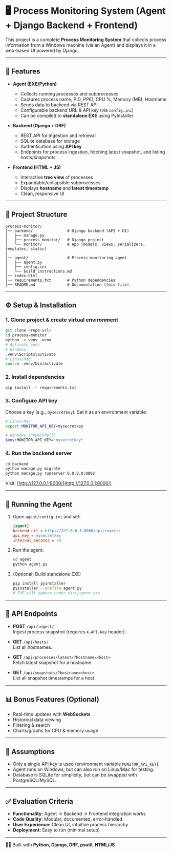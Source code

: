 # 🖥️ Process Monitoring System (Agent + Django Backend + Frontend)

This project is a complete **Process Monitoring System** that collects process information from a Windows machine (via an Agent) and displays it in a web-based UI powered by Django.

---

## 📌 Features

- **Agent (EXE/Python)**
  - Collects running processes and subprocesses
  - Captures process name, PID, PPID, CPU %, Memory (MB), Hostname
  - Sends data to backend via REST API
  - Configurable backend URL & API key (via `config.ini`)
  - Can be compiled to **standalone EXE** using PyInstaller

- **Backend (Django + DRF)**
  - REST API for ingestion and retrieval
  - SQLite database for storage
  - Authentication using **API key**
  - Endpoints for process ingestion, fetching latest snapshot, and listing hosts/snapshots

- **Frontend (HTML + JS)**
  - Interactive **tree view** of processes
  - Expandable/collapsible subprocesses
  - Displays **hostname** and **latest timestamp**
  - Clean, responsive UI

---

## 📂 Project Structure

```
process-monitor/
│── backend/               # Django backend (API + UI)
│   ├── manage.py
│   ├── process_monitor/   # Django project
│   └── monitor/           # App (models, views, serializers, templates, static)
│
│── agent/                 # Process monitoring agent
│   ├── agent.py
│   ├── config.ini
│   └── build_instructions.md
│── index.html  
│── requirements.txt       # Python dependencies
│── README.md              # Documentation (this file)
```

---

## ⚙️ Setup & Installation

### 1. Clone project & create virtual environment
```bash
git clone <repo-url>
cd process-monitor
python -m venv .venv
# Activate venv
# Windows:
.venv\Scripts\activate
# Linux/Mac:
source .venv/bin/activate
```

### 2. Install dependencies
```bash
pip install -r requirements.txt
```

### 3. Configure API key
Choose a key (e.g., `mysecretkey`). Set it as an environment variable:
```bash
# Linux/Mac
export MONITOR_API_KEY=mysecretkey

# Windows (PowerShell)
$env:MONITOR_API_KEY="mysecretkey"
```

### 4. Run the backend server
```bash
cd backend
python manage.py migrate
python manage.py runserver 0.0.0.0:8000
```

Visit: [http://127.0.0.1:8000/](http://127.0.0.1:8000/)

---

## 🚀 Running the Agent

1. Open `agent/config.ini` and set:
   ```ini
   [agent]
   backend_url = http://127.0.0.1:8000/api/ingest/
   api_key = mysecretkey
   interval_seconds = 30
   ```

2. Run the agent:
   ```bash
   cd agent
   python agent.py
   ```

3. (Optional) Build standalone EXE:
   ```bash
   pip install pyinstaller
   pyinstaller --onefile agent.py
   # EXE will appear under dist/agent.exe
   ```

---

## 🔌 API Endpoints

- **POST** `/api/ingest/`  
  Ingest process snapshot (requires `X-API-Key` header).

- **GET** `/api/hosts/`  
  List all hostnames.

- **GET** `/api/processes/latest/?hostname=<host>`  
  Fetch latest snapshot for a hostname.

- **GET** `/api/snapshots/?hostname=<host>`  
  List all snapshot timestamps for a host.

---

## 📊 Bonus Features (Optional)
- Real-time updates with **WebSockets**
- Historical data viewing
- Filtering & search
- Charts/graphs for CPU & memory usage

---

## 📖 Assumptions
- Only a single API key is used (environment variable `MONITOR_API_KEY`).
- Agent runs on Windows, but can also run on Linux/Mac for testing.
- Database is SQLite for simplicity, but can be swapped with PostgreSQL/MySQL.

---

## ✅ Evaluation Criteria
- **Functionality:** Agent → Backend → Frontend integration works
- **Code Quality:** Modular, documented, error-handled
- **User Experience:** Clean UI, intuitive process hierarchy
- **Deployment:** Easy to run (minimal setup)

---

👨‍💻 Built with **Python, Django, DRF, psutil, HTML/JS**
